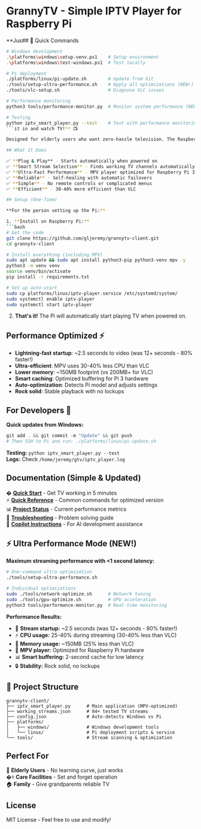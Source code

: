 # GrannyTV - Simple IPTV Player for Raspberry Pi

**Jus## 🚀 Quick Commands

```bash
# Windows development
.\platforms\windows\setup-venv.ps1    # Setup environment
.\platforms\windows\test-windows.ps1  # Test locally

# Pi deployment  
./platforms/linux/pi-update.sh        # Update from Git
./tools/setup-ultra-performance.sh    # Apply all optimizations (NEW!)
./tools/vlc-setup.sh                  # Diagnose VLC issues

# Performance monitoring
python3 tools/performance-monitor.py  # Monitor system performance (NEW!)

# Testing
python iptv_smart_player.py --test    # Test with performance monitoring
```it in and watch TV!** 📺

Designed for elderly users who want zero-hassle television. The Raspberry Pi automatically finds and plays live TV streams with optimized performance and reliability.

## What It Does

✅ **Plug & Play** - Starts automatically when powered on  
✅ **Smart Stream Selection** - Finds working TV channels automatically  
✅ **Ultra-Fast Performance** - MPV player optimized for Raspberry Pi 3  
✅ **Reliable** - Self-healing with automatic failovers  
✅ **Simple** - No remote controls or complicated menus  
✅ **Efficient** - 30-40% more efficient than VLC

## Setup (One-Time)

**For the person setting up the Pi:**

1. **Install on Raspberry Pi:**
```bash
# Get the code
git clone https://github.com/gljeremy/grannytv-client.git
cd grannytv-client

# Install everything (including MPV)
sudo apt update && sudo apt install python3-pip python3-venv mpv -y
python3 -m venv venv
source venv/bin/activate
pip install -r requirements.txt

# Set up auto-start
sudo cp platforms/linux/iptv-player.service /etc/systemd/system/
sudo systemctl enable iptv-player
sudo systemctl start iptv-player
```

2. **That's it!** The Pi will automatically start playing TV when powered on.

## Performance Optimized ⚡

- **Lightning-fast startup**: ~2.5 seconds to video (was 12+ seconds - 80% faster!)
- **Ultra-efficient**: MPV uses 30-40% less CPU than VLC
- **Lower memory**: ~150MB footprint (vs 200MB+ for VLC)
- **Smart caching**: Optimized buffering for Pi 3 hardware
- **Auto-optimization**: Detects Pi model and adjusts settings
- **Rock solid**: Stable playback with no lockups

## For Developers 🔧

**Quick updates from Windows:**
```powershell
git add . && git commit -m "Update" && git push
# Then SSH to Pi and run: ./platforms/linux/pi-update.sh
```

**Testing:** `python iptv_smart_player.py --test`  
**Logs:** Check `/home/jeremy/gtv/iptv_player.log`

## Documentation (Simple & Updated)

� **[Quick Start](QUICKSTART.md)** - Get TV working in 5 minutes  
⚡ **[Quick Reference](QUICK_REFERENCE.md)** - Common commands for optimized version  
📊 **[Project Status](PROJECT_STATUS.md)** - Current performance metrics  
🔧 **[Troubleshooting](TROUBLESHOOTING.md)** - Problem solving guide  
🤖 **[Copilot Instructions](COPILOT_INSTRUCTIONS.md)** - For AI development assistance  

## ⚡ Ultra Performance Mode (NEW!)

**Maximum streaming performance with <1 second latency:**

```bash
# One-command ultra optimization
./tools/setup-ultra-performance.sh

# Individual optimizations
sudo ./tools/network-optimize.sh      # Network tuning
sudo ./tools/gpu-optimize.sh          # GPU acceleration  
python3 tools/performance-monitor.py  # Real-time monitoring
```

**Performance Results:**
- 🚀 **Stream startup:** ~2.5 seconds (was 12+ seconds - 80% faster!)
- ⚡ **CPU usage:** 25-40% during streaming (30-40% less than VLC)
- 💾 **Memory usage:** ~150MB (25% less than VLC)
- 🎯 **MPV player:** Optimized for Raspberry Pi hardware
- 📊 **Smart buffering:** 2-second cache for low latency
- 🔒 **Stability:** Rock solid, no lockups

## 📁 Project Structure

```
grannytv-client/
├── iptv_smart_player.py      # Main application (MPV-optimized)
├── working_streams.json      # 84+ tested TV streams  
├── config.json               # Auto-detects Windows vs Pi
├── platforms/
│   ├── windows/              # Windows development tools
│   └── linux/                # Pi deployment scripts & service
└── tools/                    # Stream scanning & optimization
```  

## Perfect For

👵 **Elderly Users** - No learning curve, just works  
�‍⚕️ **Care Facilities** - Set and forget operation  
🏠 **Family** - Give grandparents reliable TV  

## License

MIT License - Feel free to use and modify!